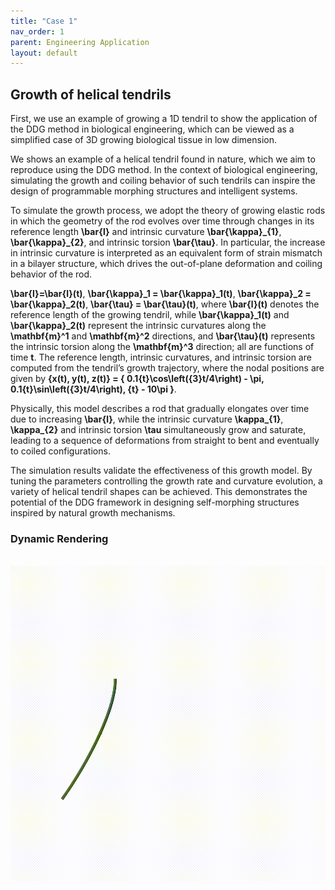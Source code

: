 ```yaml
---
title: "Case 1"
nav_order: 1
parent: Engineering Application
layout: default
---
```


## Growth of helical tendrils

First, we use an example of growing a 1D tendril to show the application of the DDG method in biological engineering, which can be viewed as a simplified case of 3D growing biological tissue in low dimension.

We shows an example of a helical tendril found in nature, which we aim to reproduce using the DDG method. In the context of biological engineering, simulating the growth and coiling behavior of such tendrils can inspire the design of programmable morphing structures and intelligent systems.

To simulate the growth process, we adopt the theory of growing elastic rods in which the geometry of the rod evolves over time through changes in its reference length **\bar{l}** and intrinsic curvature **\bar{\kappa}_{1}**, **\bar{\kappa}_{2}**, and intrinsic torsion **\bar{\tau}**. In particular, the increase in intrinsic curvature is interpreted as an equivalent form of strain mismatch in a bilayer structure, which drives the out-of-plane deformation and coiling behavior of the rod.

**\bar{l}=\bar{l}(t)**, **\bar{\kappa}_1 = \bar{\kappa}_1(t)**, **\bar{\kappa}_2 = \bar{\kappa}_2(t)**, **\bar{\tau} = \bar{\tau}(t)**,
where **\bar{l}(t)** denotes the reference length of the growing tendril, while **\bar{\kappa}_1(t)** and **\bar{\kappa}_2(t)** represent the intrinsic curvatures along the **\mathbf{m}^1** and **\mathbf{m}^2** directions, and **\bar{\tau}(t)** represents the intrinsic torsion along the **\mathbf{m}^3** direction; all are functions of time **t**.
The reference length, intrinsic curvatures, and intrinsic torsion are computed from the tendril’s growth trajectory, where the nodal positions are given by **\{x(t), y(t), z(t)\} = \{ 0.1{t}\cos\left({3}t/4\right) - \pi, 0.1{t}\sin\left({3}t/4\right), {t} - 10\pi \}**.

Physically, this model describes a rod that gradually elongates over time due to increasing **\bar{l}**, while the intrinsic curvature **\kappa_{1}**, **\kappa_{2}** and intrinsic torsion **\tau** simultaneously grow and saturate, leading to a sequence of deformations from straight to bent and eventually to coiled configurations.

The simulation results validate the effectiveness of this growth model. By tuning the parameters controlling the growth rate and curvature evolution, a variety of helical tendril shapes can be achieved. This demonstrates the potential of the DDG framework in designing self-morphing structures inspired by natural growth mechanisms.

### Dynamic Rendering
<br/><img src='../assets/videos/application_1.gif' width="600">
